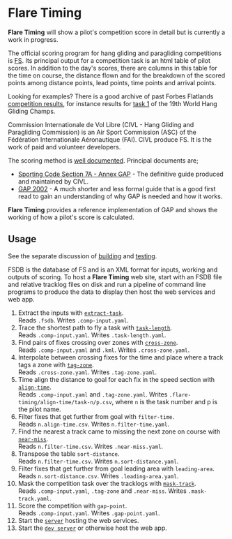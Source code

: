 # Flare Timing

**Flare Timing** will show a pilot's competition score in detail but is currently a work in progress.

The official scoring program for hang gliding and paragliding competitions is [FS](http://fs.fai.org/). Its principal output for a competition task is an html table of pilot scores. In addition to the day's scores, there are columns in this table for the time on course, the distance flown and for the breakdown of the scored points among distance points, lead points, time points and arrival points.

Looking for examples? There is a good archive of past Forbes Flatlands [competition results](http://www.forbesflatlands.com/results/past-results), for instance results for [task 1](https://www.forbesflatlands.com/results-show?id_results=7&db=results2013&class=results_open) of the 19th World Hang Gliding Champs.

Commission Internationale de Vol Libre (CIVL - Hang Gliding and Paragliding Commission) is an Air Sport Commission (ASC) of the Fédération Internationale Aéronautique (FAI). CIVL produce FS. It is the work of paid and volunteer developers.

The scoring method is [well documented](http://fs.fai.org/trac/wiki/ScoringFormulas). Principal documents are;

* [Sporting Code Section 7A - Annex GAP](https://www.fai.org/sites/default/files/documents/sporting_code_s7a-xc-civl_gap_annex_1.pdf) - The definitive guide produced and maintained by CIVL.
* [GAP 2002](http://fs.fai.org/trac/raw-attachment/wiki/ScoringFormulas/GAP02_en.pdf) - A much shorter and less formal guide that is a good first read to gain an understanding of why GAP is needed and how it works.

**Flare Timing** provides a reference implementation of GAP and shows the working of how a pilot's score is calculated.

## Usage

See the separate discussion of [building](BUILDING.md) and [testing](TESTING.md).

FSDB is the database of FS and is an XML format for inputs, working and outputs of scoring. To host a **Flare Timing** web site, start with an FSDB file and relative tracklog files on disk and run a pipeline of command line programs to produce the data to display then host the web services and web app.

1. Extract the inputs with [`extract-task`](flare-timing/prod-apps/extract-task).  
Reads `.fsdb`. Writes `.comp-input.yaml`.
2. Trace the shortest path to fly a task with [`task-length`](flare-timing/prod-apps/task-length).  
Reads `.comp-input.yaml`. Writes `.task-length.yaml`.
3. Find pairs of fixes crossing over zones with [`cross-zone`](flare-timing/prod-apps/cross-zone).  
Reads `.comp-input.yaml` and `.kml`. Writes `.cross-zone.yaml`.
4. Interpolate between crossing fixes for the time and place where a track tags a zone with [`tag-zone`](flare-timing/prod-apps/tag-zone).  
Reads `.cross-zone.yaml`. Writes `.tag-zone.yaml`.
5. Time align the distance to goal for each fix in the speed section with [`align-time`](flare-timing/prod-apps/align-time).  
Reads `.comp-input.yaml` and `.tag-zone.yaml`. Writes `.flare-timing/align-time/task-n/p.csv`, where `n` is the task number and p is the pilot name.
6. Filter fixes that get further from goal with `filter-time`.  
Reads `n.align-time.csv`. Writes `n.filter-time.yaml`.
7. Find the nearest a track came to missing the next zone on course with [`near-miss`](flare-timing/prod-apps/near-miss).  
Reads `n.filter-time.csv`. Writes `.near-miss.yaml`.
8. Transpose the table `sort-distance`.  
Reads `n.filter-time.csv`. Writes `n.sort-distance.yaml`.
9. Filter fixes that get further from goal leading area with `leading-area`.  
Reads `n.sort-distance.csv`. Writes `.leading-area.yaml`.
10. Mask the competition task over the tracklogs with [`mask-track`](flare-timing/prod-apps/mask-track).  
Reads `.comp-input.yaml`, `.tag-zone` and `.near-miss`. Writes `.mask-track.yaml`.
11. Score the competition with `gap-point`.  
Reads `.comp-input.yaml`. Writes `.gap-point.yaml`.
12. Start the [`server`](flare-timing/prod-apps/app-serve) hosting the web services.
13. Start the [`dev server`](flare-timing/view) or otherwise host the web app.
